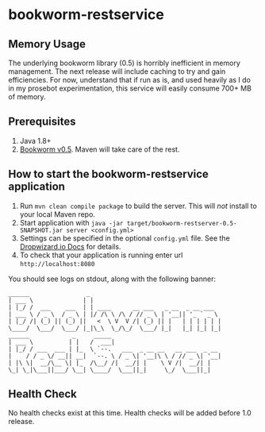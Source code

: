 # bookworm-restservice

Memory Usage
---

The underlying bookworm library (0.5) is horribly inefficient in memory management. The next release will include caching to try and gain efficiencies. For now, understand that if run as is, and used heavily as I do in my prosebot experimentation, this service will easily consume 700+ MB of memory.

Prerequisites
---

1. Java 1.8+
1. [Bookworm v0.5](https://github.com/davidlday/bookworm/releases/tag/v0.5). Maven will take care of the rest.

How to start the bookworm-restservice application
---

1. Run `mvn clean compile package` to build the server. This will *not* install to your local Maven repo.
1. Start application with `java -jar target/bookworm-restserver-0.5-SNAPSHOT.jar server <config.yml>`
  1. Settings can be specified in the optional `config.yml` file. See the [Dropwizard.io Docs](http://www.dropwizard.io/1.1.0/docs/manual/configuration.html) for details.
1. To check that your application is running enter url `http://localhost:8080`

You should see logs on stdout, along with the following banner:

```
______                _
| ___ \              | |
| |_/ /  ___    ___  | | ____      __ ___   _ __  _ __ ___
| ___ \ / _ \  / _ \ | |/ /\ \ /\ / // _ \ | '__|| '_ ` _ \
| |_/ /| (_) || (_) ||   <  \ V  V /| (_) || |   | | | | | |
\____/  \___/  \___/ |_|\_\  \_/\_/  \___/ |_|   |_| |_| |_|
______            _     _____
| ___ \          | |   /  ___|
| |_/ / ___  ___ | |_  \ `--.   ___  _ __ __   __ ___  _ __
|    / / _ \/ __|| __|  `--. \ / _ \| '__|\ \ / // _ \| '__|
| |\ \|  __/\__ \| |_  /\__/ /|  __/| |    \ V /|  __/| |
\_| \_|\___||___/ \__| \____/  \___||_|     \_/  \___||_|
```

Health Check
---

No health checks exist at this time. Health checks will be added before 1.0 release.

